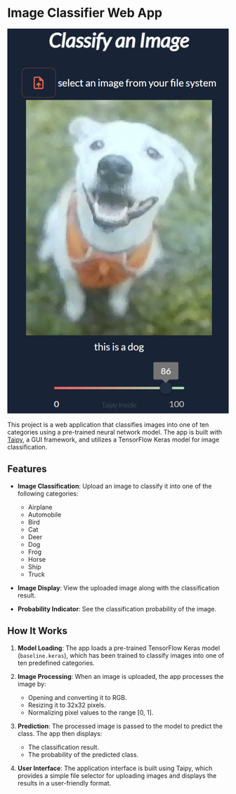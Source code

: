 # Image Classifier Web App

![Screenshot of the app](https://raw.githubusercontent.com/rwaynewhite15/Photo_Classifier/main/screenshot.png)


This project is a web application that classifies images into one of ten categories using a pre-trained neural network model. The app is built with [Taipy](https://taipy.io/), a GUI framework, and utilizes a TensorFlow Keras model for image classification.

## Features

- **Image Classification**: Upload an image to classify it into one of the following categories:
  - Airplane
  - Automobile
  - Bird
  - Cat
  - Deer
  - Dog
  - Frog
  - Horse
  - Ship
  - Truck

- **Image Display**: View the uploaded image along with the classification result.

- **Probability Indicator**: See the classification probability of the image.

## How It Works

1. **Model Loading**: The app loads a pre-trained TensorFlow Keras model (`baseline.keras`), which has been trained to classify images into one of ten predefined categories.

2. **Image Processing**: When an image is uploaded, the app processes the image by:
   - Opening and converting it to RGB.
   - Resizing it to 32x32 pixels.
   - Normalizing pixel values to the range [0, 1].

3. **Prediction**: The processed image is passed to the model to predict the class. The app then displays:
   - The classification result.
   - The probability of the predicted class.

4. **User Interface**: The application interface is built using Taipy, which provides a simple file selector for uploading images and displays the results in a user-friendly format.
